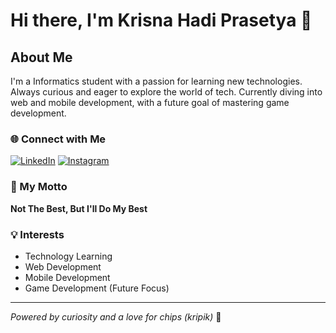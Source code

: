 # Hi there, I'm Krisna Hadi Prasetya 👋

## About Me
I'm a Informatics student with a passion for learning new technologies. Always curious and eager to explore the world of tech.
Currently diving into web and mobile development, with a future goal of mastering game development.

### 🌐 Connect with Me
[![LinkedIn](https://img.shields.io/badge/LinkedIn-blue?style=flat-square&logo=linkedin&logoColor=white)](https://www.linkedin.com/in/krisna-hadi-prasetya-2a9538286)
[![Instagram](https://img.shields.io/badge/Instagram-red?style=flat-square&logo=instagram&logoColor=white)](https://instagram.com/krissphi)

### 🚀 My Motto
**Not The Best, But I'll Do My Best**

### 💡 Interests
- Technology Learning
- Web Development
- Mobile Development
- Game Development (Future Focus)

---

*Powered by curiosity and a love for chips (kripik)* 🥔
